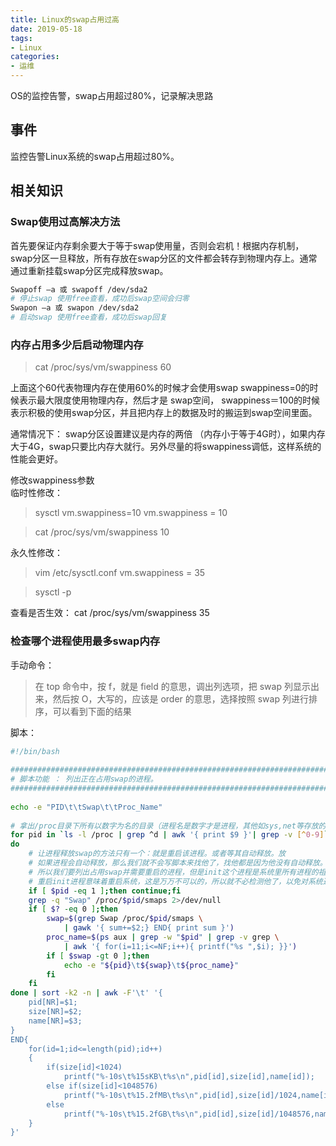 ```yaml
---
title: Linux的swap占用过高
date: 2019-05-18
tags: 
- Linux
categories:
- 运维
---
```

OS的监控告警，swap占用超过80%，记录解决思路
<!--more-->
## 事件
监控告警Linux系统的swap占用超过80%。
## 相关知识
### Swap使用过高解决方法
首先要保证内存剩余要大于等于swap使用量，否则会宕机！根据内存机制，swap分区一旦释放，所有存放在swap分区的文件都会转存到物理内存上。通常通过重新挂载swap分区完成释放swap。
```bash
Swapoff –a 或 swapoff /dev/sda2
# 停止swap 使用free查看，成功后swap空间会归零
Swapon –a 或 swapon /dev/sda2
# 启动swap 使用free查看，成功后swap回复
```
### 内存占用多少后启动物理内存
>cat /proc/sys/vm/swappiness
60

上面这个60代表物理内存在使用60%的时候才会使用swap
swappiness=0的时候表示最大限度使用物理内存，然后才是 swap空间，
swappiness＝100的时候表示积极的使用swap分区，并且把内存上的数据及时的搬运到swap空间里面。

通常情况下：
swap分区设置建议是内存的两倍 （内存小于等于4G时），如果内存大于4G，swap只要比内存大就行。另外尽量的将swappiness调低，这样系统的性能会更好。  

修改swappiness参数  
临时性修改：
>sysctl vm.swappiness=10
vm.swappiness = 10

> cat /proc/sys/vm/swappiness
10

永久性修改：
>vim /etc/sysctl.conf
vm.swappiness = 35

>sysctl -p  

查看是否生效：
cat /proc/sys/vm/swappiness
35

### 检查哪个进程使用最多swap内存
手动命令：
>在 top 命令中，按 f，就是 field 的意思，调出列选项，把 swap 列显示出来，然后按 O，大写的，应该是 order 的意思，选择按照 swap 列进行排序，可以看到下面的结果

脚本：
```bash
#!/bin/bash
 
##############################################################################
# 脚本功能 ： 列出正在占用swap的进程。
###############################################################################
 
echo -e "PID\t\tSwap\t\tProc_Name"
 
# 拿出/proc目录下所有以数字为名的目录（进程名是数字才是进程，其他如sys,net等存放的是其他信息）
for pid in `ls -l /proc | grep ^d | awk '{ print $9 }'| grep -v [^0-9]`
do
    # 让进程释放swap的方法只有一个：就是重启该进程。或者等其自动释放。放
    # 如果进程会自动释放，那么我们就不会写脚本来找他了，找他都是因为他没有自动释放。
    # 所以我们要列出占用swap并需要重启的进程，但是init这个进程是系统里所有进程的祖先进程
    # 重启init进程意味着重启系统，这是万万不可以的，所以就不必检测他了，以免对系统造成影响。
    if [ $pid -eq 1 ];then continue;fi
    grep -q "Swap" /proc/$pid/smaps 2>/dev/null
    if [ $? -eq 0 ];then
        swap=$(grep Swap /proc/$pid/smaps \
            | gawk '{ sum+=$2;} END{ print sum }')
        proc_name=$(ps aux | grep -w "$pid" | grep -v grep \
            | awk '{ for(i=11;i<=NF;i++){ printf("%s ",$i); }}')
        if [ $swap -gt 0 ];then
            echo -e "${pid}\t${swap}\t${proc_name}"
        fi
    fi
done | sort -k2 -n | awk -F'\t' '{
    pid[NR]=$1;
    size[NR]=$2;
    name[NR]=$3;
}
END{
    for(id=1;id<=length(pid);id++)
    {
        if(size[id]<1024)
            printf("%-10s\t%15sKB\t%s\n",pid[id],size[id],name[id]);
        else if(size[id]<1048576)
            printf("%-10s\t%15.2fMB\t%s\n",pid[id],size[id]/1024,name[id]);
        else
            printf("%-10s\t%15.2fGB\t%s\n",pid[id],size[id]/1048576,name[id]);
    }
}'
```


<!--stackedit_data:
eyJoaXN0b3J5IjpbMTIwOTMwNjc1MywxOTYzMzEwODUwXX0=
-->